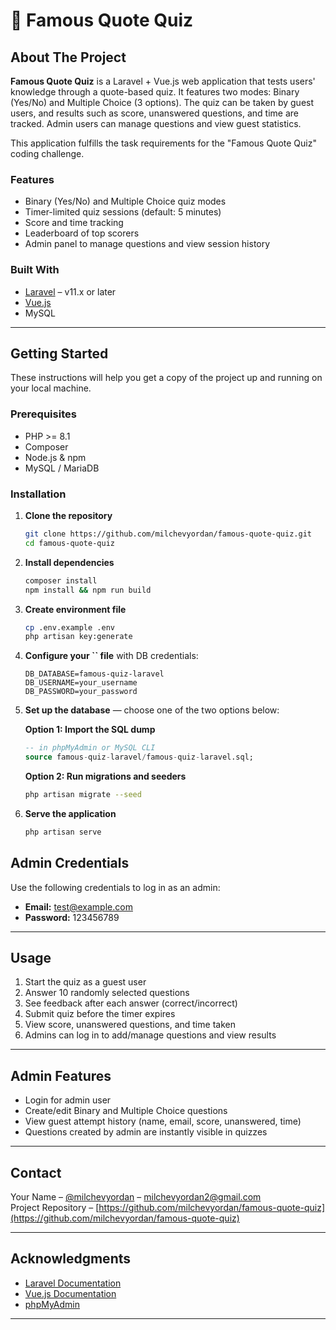 # 🧠 Famous Quote Quiz

&#x20;

## About The Project

**Famous Quote Quiz** is a Laravel + Vue.js web application that tests users' knowledge through a quote-based quiz. It features two modes: Binary (Yes/No) and Multiple Choice (3 options). The quiz can be taken by guest users, and results such as score, unanswered questions, and time are tracked. Admin users can manage questions and view guest statistics.

This application fulfills the task requirements for the "Famous Quote Quiz" coding challenge.

### Features

- Binary (Yes/No) and Multiple Choice quiz modes
- Timer-limited quiz sessions (default: 5 minutes)
- Score and time tracking
- Leaderboard of top scorers
- Admin panel to manage questions and view session history

### Built With

- [Laravel](https://laravel.com) – v11.x or later
- [Vue.js](https://vuejs.org)
- MySQL

---

## Getting Started

These instructions will help you get a copy of the project up and running on your local machine.

### Prerequisites

- PHP >= 8.1
- Composer
- Node.js & npm
- MySQL / MariaDB

### Installation

1. **Clone the repository**

   ```bash
   git clone https://github.com/milchevyordan/famous-quote-quiz.git
   cd famous-quote-quiz
   ```

2. **Install dependencies**

   ```bash
   composer install
   npm install && npm run build
   ```

3. **Create environment file**

   ```bash
   cp .env.example .env
   php artisan key:generate
   ```

4. **Configure your ****\`\`**** file** with DB credentials:

   ```env
   DB_DATABASE=famous-quiz-laravel
   DB_USERNAME=your_username
   DB_PASSWORD=your_password
   ```

5. **Set up the database** — choose one of the two options below:

   **Option 1: Import the SQL dump**

   ```sql
   -- in phpMyAdmin or MySQL CLI
   source famous-quiz-laravel/famous-quiz-laravel.sql;
   ```

   **Option 2: Run migrations and seeders**

   ````bash
   php artisan migrate --seed
   ````

6. **Serve the application**

   ```bash
   php artisan serve
   ```

## Admin Credentials

Use the following credentials to log in as an admin:

- **Email:** test@example.com
- **Password:** 123456789
---

## Usage

1. Start the quiz as a guest user
2. Answer 10 randomly selected questions
3. See feedback after each answer (correct/incorrect)
4. Submit quiz before the timer expires
5. View score, unanswered questions, and time taken
6. Admins can log in to add/manage questions and view results

---

## Admin Features

- Login for admin user
- Create/edit Binary and Multiple Choice questions
- View guest attempt history (name, email, score, unanswered, time)
- Questions created by admin are instantly visible in quizzes

---

## Contact

Your Name – [@milchevyordan](https://github.com/milchevyordan) – [milchevyordan2@gmail.com](mailto\:milchevyordan2@gmail.com)\
Project Repository – [https://github.com/milchevyordan/famous-quote-quiz](https://github.com/milchevyordan/famous-quote-quiz)

---

## Acknowledgments

- [Laravel Documentation](https://laravel.com/docs)
- [Vue.js Documentation](https://vuejs.org/guide/)
- [phpMyAdmin](https://www.phpmyadmin.net/)
---

